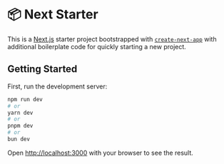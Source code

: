 # 📦 Next Starter

This is a [Next.js](https://nextjs.org) starter project bootstrapped with [`create-next-app`](https://nextjs.org/docs/app/api-reference/cli/create-next-app) with additional boilerplate code for quickly starting a new project.

## Getting Started

First, run the development server:

```bash
npm run dev
# or
yarn dev
# or
pnpm dev
# or
bun dev
```

Open [http://localhost:3000](http://localhost:3000) with your browser to see the result.
